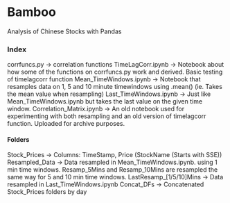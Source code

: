# Bamboo
Analysis of Chinese Stocks with Pandas

### Index 

corrfuncs.py -> correlation functions 
TimeLagCorr.ipynb -> Notebook about how some of the functions on corrfuncs.py work and derived. Basic testing of timelagcorr function
Mean_TimeWindows.ipynb -> Notebook that resamples data on 1, 5 and 10 minute timewindows using .mean() (ie. Takes the mean value when resampling)
Last_TimeWindows.ipynb -> Just like Mean_TimeWindows.ipynb but takes the last value on the given time window. 
Correlation_Matrix.ipynb -> An old notebook used for experimenting with both resampling and an old version of timelagcorr function. Uploaded for archive purposes.

#### Folders

Stock_Prices -> Columns: TimeStamp, Price (StockName (Starts with SSE))
Resampled_Data -> Data resampled in Mean_TimeWindows.ipynb. using 1 min time windows. Resamp_5Mins and Resamp_10Mins are resampled the same way for 5 and 10 min time windows. 
LastResamp_[1/5/10]Mins -> Data resampled in Last_TimeWindows.ipynb 
Concat_DFs -> Concatenated Stock_Prices folders by day
